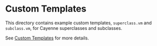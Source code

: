 Custom Templates
================

This directory contains example custom templates, `superclass.vm` and `subclass.vm`, for Cayenne superclasses and subclasses.

See [Custom Templates](http://mrg.github.com/cbe/custom-templates.html) for more details.
